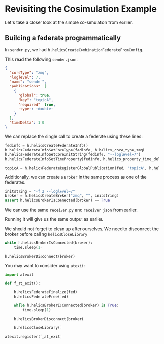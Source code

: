 # Revisiting the Cosimulation Example

Let's take a closer look at the simple co-simulation from earlier.

## Building a federate programmatically

In `sender.py`, we had `h.helicsCreateCombinationFederateFromConfig`.

This read the following `sender.json`:

```json
{
  "coreType": "zmq",
  "loglevel": 7,
  "name": "sender",
  "publications": [
    {
      "global": true,
      "key": "topicA",
      "required": true,
      "type": "double"
    }
  ],
  "timeDelta": 1.0
}
```

We can replace the single call to create a federate using these lines:

```python
fedinfo = h.helicsCreateFederateInfo()
h.helicsFederateInfoSetCoreType(fedinfo, h.helics_core_type_zmq)
h.helicsFederateInfoSetCoreInitString(fedinfo, "--loglevel=7")
h.helicsFederateInfoSetTimeProperty(fedinfo, h.helics_property_time_delta, 1.0)

topicA = h.helicsFederateRegisterGlobalPublication(fed, "topicA", h.helics_data_type_double, "")
```

Additionally, we can create a `Broker` in the same process as one of the federates.

```python
initstring = "-f 2 --loglevel=7"
broker = h.helicsCreateBroker("zmq", "", initstring)
assert h.helicsBrokerIsConnected(broker) == True
```

We can use the same `receiver.py` and `receiver.json` from earlier.

Running it will give us the same output as earlier.

We should not forget to clean up after ourselves.
We need to disconnect the broker before calling `helicsCloseLibrary`

```python
while h.helicsBrokerIsConnected(broker):
    time.sleep(1)

h.helicsBrokerDisconnect(broker)
```

You may want to consider using `atexit`:

```python
import atexit

def f_at_exit():

    h.helicsFederateFinalize(fed)
    h.helicsFederateFree(fed)

    while h.helicsBrokerIsConnected(broker) is True:
        time.sleep(1)

    h.helicsBrokerDisconnect(broker)

    h.helicsCloseLibrary()

atexit.register(f_at_exit)
```
